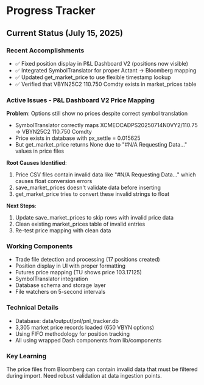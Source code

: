 # Progress Tracker

## Current Status (July 15, 2025)

### Recent Accomplishments
- ✅ Fixed position display in P&L Dashboard V2 (positions now visible)
- ✅ Integrated SymbolTranslator for proper Actant → Bloomberg mapping
- ✅ Updated get_market_price to use flexible timestamp lookup
- ✅ Verified that VBYN25C2 110.750 Comdty exists in market_prices table

### Active Issues - P&L Dashboard V2 Price Mapping

**Problem**: Options still show no prices despite correct symbol translation
- SymbolTranslator correctly maps XCMEOCADPS20250714N0VY2/110.75 → VBYN25C2 110.750 Comdty
- Price exists in database with px_settle = 0.015625
- But get_market_price returns None due to "#N/A Requesting Data..." values in price files

**Root Causes Identified**:
1. Price CSV files contain invalid data like "#N/A Requesting Data..." which causes float conversion errors
2. save_market_prices doesn't validate data before inserting
3. get_market_price tries to convert these invalid strings to float

**Next Steps**:
1. Update save_market_prices to skip rows with invalid price data
2. Clean existing market_prices table of invalid entries
3. Re-test price mapping with clean data

### Working Components
- Trade file detection and processing (17 positions created)
- Position display in UI with proper formatting
- Futures price mapping (TU shows price 103.17125)
- SymbolTranslator integration
- Database schema and storage layer
- File watchers on 5-second intervals

### Technical Details
- Database: data/output/pnl/pnl_tracker.db
- 3,305 market price records loaded (650 VBYN options)
- Using FIFO methodology for position tracking
- All using wrapped Dash components from lib/components

### Key Learning
The price files from Bloomberg can contain invalid data that must be filtered during import. Need robust validation at data ingestion points. 